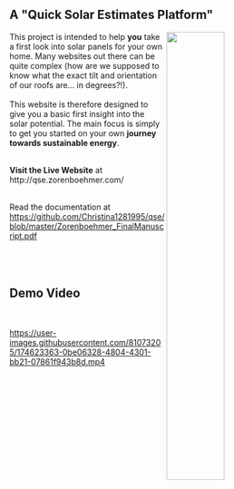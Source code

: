 <!-- ![footer](https://user-images.githubusercontent.com/81073205/174623631-e02b70d9-3385-45de-9ee5-72bf1be2a71b.png) -->

## A "Quick Solar Estimates Platform" 
<img src="https://user-images.githubusercontent.com/81073205/177124964-9dff80cd-2c41-456f-9faf-aeaf8fa8759b.png" align="right" width="45%">

This project is intended to help <b>you</b> take a first look into solar panels for your own home. Many websites out there can be quite complex (how are we supposed to know what the exact tilt and orientation of our roofs are... in degrees?!). <br> <br>
This website is therefore designed to give you a basic first insight into the solar potential. The main focus is simply to get you started on your own <b>journey towards sustainable energy</b>.

<br>
<b>Visit the Live Website</b> at http://qse.zorenboehmer.com/
 <br>
 <br>

 Read the documentation at https://github.com/Christina1281995/qse/blob/master/Zorenboehmer_FinalManuscript.pdf
 <br>
 <br>
 <br>
 <br>

 ## Demo Video
 
 <br>

https://user-images.githubusercontent.com/81073205/174623363-0be06328-4804-4301-bb21-07861f943b8d.mp4

